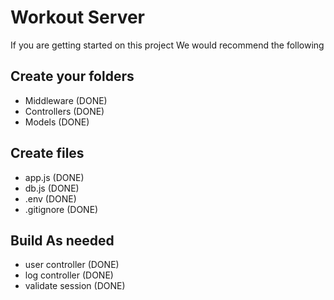 # Workout Server

If you are getting started on this project We would recommend the following

## Create your folders

- Middleware (DONE)
- Controllers (DONE)
- Models (DONE)

## Create files

- app.js (DONE)
- db.js (DONE)
- .env (DONE)
- .gitignore (DONE)

## Build As needed

- user controller (DONE)
- log controller (DONE)
- validate session (DONE)
